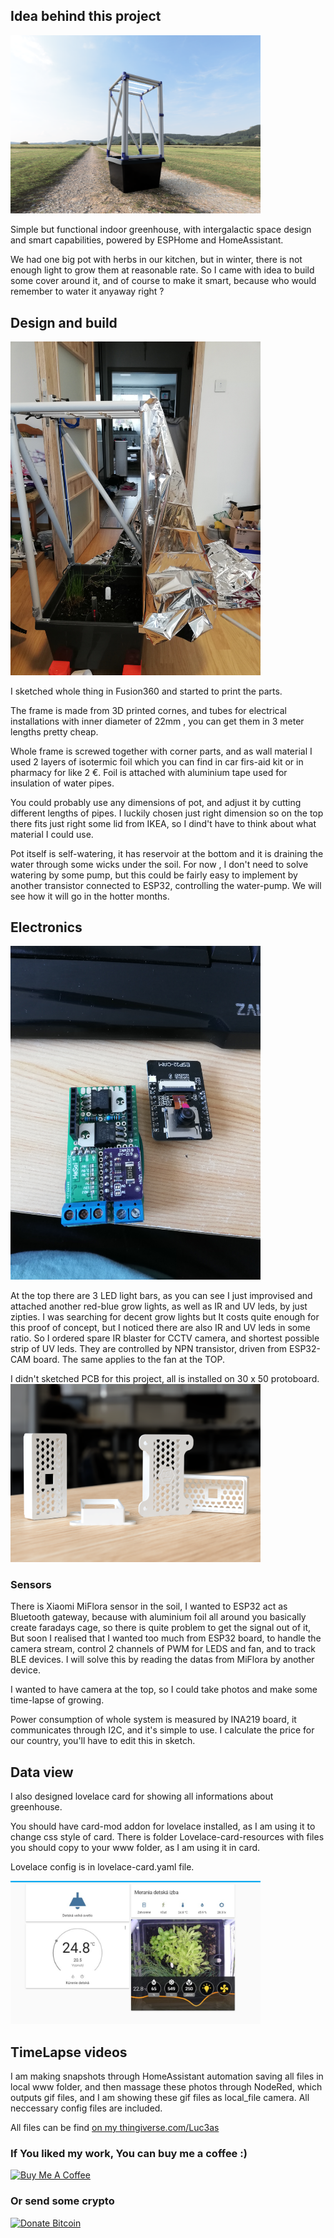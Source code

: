 ## Idea behind this project
<img src="./Photos/Greenhouse-render (1).png" width="400">

Simple but functional indoor greenhouse, with intergalactic space design and smart capabilities, powered by ESPHome and HomeAssistant.

We had one big pot with herbs in our kitchen, but in winter, there is not enough light to grow them at reasonable rate. So I came with idea to build some cover around it, and of course to make it smart, because who would remember to water it anyaway right ? 

## Design and build
<img src="./Photos/Greenhouse-build (7).jpg" width="400">

I sketched whole thing in Fusion360 and started to print the parts. 

The frame is made from 3D printed cornes, and tubes for electrical installations with inner diameter of 22mm , you can get them in 3 meter lengths pretty cheap. 

Whole frame is screwed together with corner parts, and as wall material I used 2 layers of isotermic foil which you can find in car firs-aid kit or in pharmacy for like 2 €. Foil is attached with  aluminium tape used for insulation of water pipes. 

You could probably use any dimensions of pot, and adjust it by cutting different lengths of pipes. I luckily chosen just right dimension so on the top there fits just right some lid from IKEA, so I dind't have to think about what material I could use.

Pot itself is self-watering, it has reservoir at the bottom and it is draining the water through some wicks under the soil. For now , I don't need to solve watering by some pump, but this could be fairly easy to implement by another transistor connected to ESP32, controlling the water-pump. We will see how it will go in the hotter months. 

## Electronics
<img src="./Photos/Greenhouse-controller (2).jpg" width="400">

At the top there are 3 LED light bars, as you can see I just improvised and attached another red-blue grow lights, as well as IR and UV leds, by just zipties. I was searching for decent grow lights but It costs quite enough for this proof of concept, but I noticed there are also IR and UV leds in some ratio. So I ordered spare IR blaster for CCTV camera, and shortest possible strip of UV leds. They are controlled by NPN transistor, driven from ESP32-CAM board. The same applies to the fan at the TOP. 

I didn't sketched PCB for this project, all is installed on 30 x 50 protoboard. 
<img src="./Photos/Camera-case-render (3).png" width="400">

### Sensors
There is Xiaomi MiFlora sensor in the soil, I wanted to ESP32 act as Bluetooth gateway, because with aluminium foil all around you basically create faradays cage, so there is quite problem to get the signal out of it, But soon I realised that I wanted too much from ESP32 board, to handle the camera stream, control 2 channels of PWM for LEDS and fan, and to track BLE devices. I will solve this by reading the datas from MiFlora by another device. 

I wanted to have camera at the top, so I could take photos and make some time-lapse of growing. 

Power consumption of whole system is measured by INA219 board, it communicates through I2C, and it's simple to use. I calculate the price for our country, you'll have to edit this in sketch. 

## Data view
I also designed lovelace card for showing all informations about greenhouse. 

You should have card-mod addon for lovelace installed, as I am using it to change css style of card. There is folder Lovelace-card-resources with files you should copy to your www folder, as I am using it in card.

Lovelace config is in lovelace-card.yaml file.

<img src="./Photos/Lovelace-card-2.jpg" width="400">

## TimeLapse videos
I am making snapshots through HomeAssistant automation saving all files in local www folder, and then massage  these photos through NodeRed, which outputs gif files, and I am showing these gif files as local_file camera. All neccessary config files are included. 



All files can be find [on my thingiverse.com/Luc3as](https://www.thingiverse.com/thing:4233190)



### If You liked my work, You can buy me a coffee :)

<a class="" target="_blank" href="https://www.buymeacoffee.com/luc3as"><img src="https://lukasporubcan.sk/images/buymeacoffee.png" alt="Buy Me A Coffee" style="max-width: 217px !important;"></a>

### Or send some crypto

<a class="" target="_blank" href="https://lukasporubcan.sk/donate"><img src="https://lukasporubcan.sk/images/donatebitcoin.png" alt="Donate Bitcoin" style="max-width: 217px !important;"></a>	
				    			    			    							    			     			    	